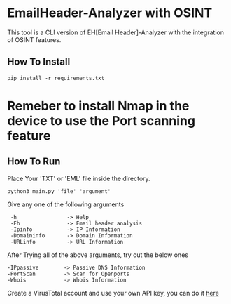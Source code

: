 # EmailHeader-Analyzer with OSINT

This tool is a CLI version of EH[Email Header]-Analyzer with the integration of OSINT features.

## How To Install
```
pip install -r requirements.txt
```

# Remeber to install Nmap in the device to use the Port scanning feature 

## How To Run

Place Your 'TXT' or 'EML' file inside the directory.

```
python3 main.py 'file' 'argument'
```
Give any one of the following arguments

```
 -h                -> Help                    
 -Eh               -> Email header analysis   
 -Ipinfo           -> IP Information                      
 -Domaininfo       -> Domain Information      
 -URLinfo          -> URL Information   
 ```
 
 After Trying all of the above arguments, try out the below ones
 
 ```
 -IPpassive        -> Passive DNS Information
 -PortScan         -> Scan for Openports
 -Whois            -> Whois Information
 ```
 
 Create a VirusTotal account and use your own API key, you can do it [here](https://www.virustotal.com/gui/home/search)
